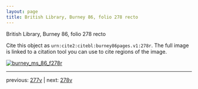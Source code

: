 ```yaml
---
layout: page
title: British Library, Burney 86, folio 278 recto
---
```


British Library, Burney 86, folio 278 recto

Cite this object as `urn:cite2:citebl:burney86pages.v1:278r`.  The full image is linked to a citation tool you can use to cite regions of the image.

[![burney_ms_86_f278r](http://www.homermultitext.org/iipsrv?IIIF=/project/homer/pyramidal/deepzoom/citebl/burney86imgs/v1/burney_ms_86_f278r.tif/full/800,/0/default.jpg)](http://www.homermultitext.org/ict2/?urn=urn:cite2:citebl:burney86imgs.v1:burney_ms_86_f278r) 

---

previous:  [277v](../277v/) | next: [278v](../278v/)